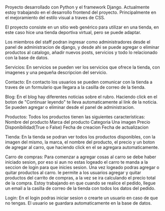 Proyecto desarrollado con Python y el framework Django. 
Actualmente estoy trabajando en el desarrollo frontend del proyecto. Principalmente en el mejoramiento del estilo visual a traves de CSS.

El proyecto consiste en un sitio web genérico para utilizar en una tienda, en este caso hice una tienda deportiva virtual, pero se puede adaptar.  

Los miembros del staff podran ingresar como administradores desde el panel de administracion de django, y desde ahi se puede agregar o eliminar productos al catalogo, añadir nuevos posts, servicios y todo lo relacionado con la base de datos.

Servicios: 
En servicios se pueden ver los servicios que ofrece la tienda, con imagenes y una pequeña descripcion del servicio.

Contacto:
En contacto los usuarios se pueden comunicar con la tienda a traves de un formulario que llegara a la casilla de correo de la tienda.

Blog:
En el blog hay diferentes noticias sobre el rubro. Haciendo click en el boton de "Continuar leyendo" te lleva automaticamente al link de la noticia. Se pueden agregar o eliminar desde el panel de administracion.

Productos:
Todos los productos tienen las siguientes características:
Nombre del producto
Marca del producto
Categoria
Una imagen
Precio
Disponibilidad(True o False)
Fecha de creacion
Fecha de actualizacion

Tienda:
En la tienda se podran ver todos los productos disponibles, con la imagen del mismo, la marca, el nombre del producto, el precio y un boton de agregar al carro, que haciendo click en el se agregara automaticamente.

Carro de compras:
Para comenzar a agregar cosas al carro se debe haber iniciado sesion, por eso si aun no estas logeado el carro te manda a la seccion de login para que inicies sesion. Una vez logeado podras agregar o quitar productos al carro. le permite a los usuarios agregar y quitar productos del carrito de compras, a la vez se ira calculando el precio total de la compra. Estoy trabajando en que cuando se realice el pedido, llegue un email a la casilla de correo de la tienda con todos los datos del pedido.

Login:
En el login podras iniciar sesion o crearte un usuario en caso de que no tengas. El usuario se guardara automaticamente en la base de datos.




